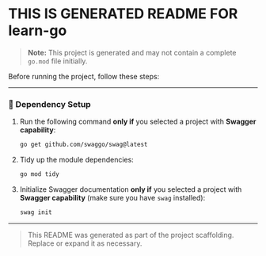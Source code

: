 # THIS IS GENERATED README FOR learn-go

> **Note:** This project is generated and may not contain a complete `go.mod` file initially.

Before running the project, follow these steps:

---

### 🔧 Dependency Setup

1. Run the following command **only if** you selected a project with **Swagger capability**:

    ```bash
    go get github.com/swaggo/swag@latest
    ```

2. Tidy up the module dependencies:

    ```bash
    go mod tidy
    ```

3. Initialize Swagger documentation **only if** you selected a project with **Swagger capability** (make sure you have `swag` installed):

    ```bash
    swag init
    ```

---

> This README was generated as part of the project scaffolding. Replace or expand it as necessary.
